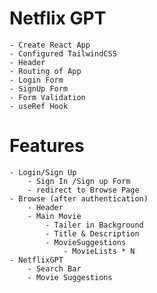 # Netflix GPT
    - Create React App
    - Configured TailwindCSS
    - Header 
    - Routing of App
    - Login Form
    - SignUp Form
    - Form Validation
    - useRef Hook

# Features 
    - Login/Sign Up
        - Sign In /Sign up Form
        - redirect to Browse Page
    - Browse (after authentication)
        - Header
        - Main Movie
            - Tailer in Background
            - Title & Description
            - MovieSuggestions
                - MovieLists * N
    - NetflixGPT
        - Search Bar
        - Movie Suggestions